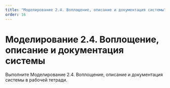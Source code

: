 ```yaml
---
title: "Моделирование 2.4. Воплощение, описание и документация системы"
order: 16
---
```


# Моделирование 2.4. Воплощение, описание и документация системы

Выполните Моделирование 2.4. Воплощение, описание и документация системы в рабочей тетради.